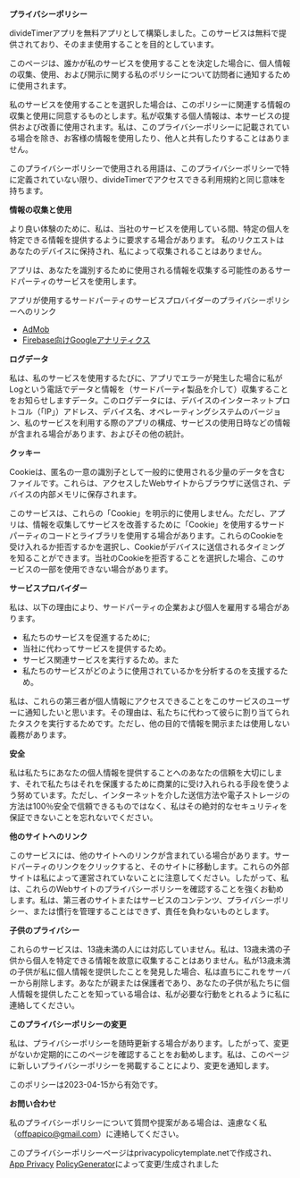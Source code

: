 **<font style="vertical-align: inherit;"><font style="vertical-align: inherit;">プライバシーポリシー</font></font>**

<font style="vertical-align: inherit;"><font style="vertical-align: inherit;">divideTimerアプリを無料アプリとして構築しました。</font><font style="vertical-align: inherit;">このサービスは無料で提供されており、そのまま使用することを目的としています。</font></font>

<font style="vertical-align: inherit;"><font style="vertical-align: inherit;">このページは、誰かが私のサービスを使用することを決定した場合に、個人情報の収集、使用、および開示に関する私のポリシーについて訪問者に通知するために使用されます。</font></font>

<font style="vertical-align: inherit;"><font style="vertical-align: inherit;">私のサービスを使用することを選択した場合は、このポリシーに関連する情報の収集と使用に同意するものとします。</font><font style="vertical-align: inherit;">私が収集する個人情報は、本サービスの提供および改善に使用されます。</font><font style="vertical-align: inherit;">私は、このプライバシーポリシーに記載されている場合を除き、お客様の情報を使用したり、他人と共有したりすることはありません。</font></font>

<font style="vertical-align: inherit;"><font style="vertical-align: inherit;">このプライバシーポリシーで使用される用語は、このプライバシーポリシーで特に定義されていない限り、divideTimerでアクセスできる利用規約と同じ意味を持ちます。</font></font>

**<font style="vertical-align: inherit;"><font style="vertical-align: inherit;">情報の収集と使用</font></font>**

<font style="vertical-align: inherit;"><font style="vertical-align: inherit;">より良い体験のために、私は、当社のサービスを使用している間、特定の個人を特定できる情報を提供するように要求する場合があります。 私のリクエストはあなたのデバイスに保持され、私によって収集されることはありません。</font></font>

<font style="vertical-align: inherit;"><font style="vertical-align: inherit;">アプリは、あなたを識別するために使用される情報を収集する可能性のあるサードパーティのサービスを使用します。</font></font>

<font style="vertical-align: inherit;"><font style="vertical-align: inherit;">アプリが使用するサードパーティのサービスプロバイダーのプライバシーポリシーへのリンク</font></font>

*   [<font style="vertical-align: inherit;"><font style="vertical-align: inherit;">AdMob</font></font>](https://support.google.com/admob/answer/6128543?hl=en)
*   [<font style="vertical-align: inherit;"><font style="vertical-align: inherit;">Firebase向けGoogleアナリティクス</font></font>](https://firebase.google.com/support/privacy)

**<font style="vertical-align: inherit;"><font style="vertical-align: inherit;">ログデータ</font></font>**

<font style="vertical-align: inherit;"><font style="vertical-align: inherit;">私は、私のサービスを使用するたびに、アプリでエラーが発生した場合に私がLogという電話でデータと情報を（サードパーティ製品を介して）収集することをお知らせしますデータ。</font><font style="vertical-align: inherit;">このログデータには、デバイスのインターネットプロトコル（「IP」）アドレス、デバイス名、オペレーティングシステムのバージョン、私のサービスを利用する際のアプリの構成、サービスの使用日時などの情報が含まれる場合があります、およびその他の統計。</font></font>

**<font style="vertical-align: inherit;"><font style="vertical-align: inherit;">クッキー</font></font>**

<font style="vertical-align: inherit;"><font style="vertical-align: inherit;">Cookieは、匿名の一意の識別子として一般的に使用される少量のデータを含むファイルです。</font><font style="vertical-align: inherit;">これらは、アクセスしたWebサイトからブラウザに送信され、デバイスの内部メモリに保存されます。</font></font>

<font style="vertical-align: inherit;"><font style="vertical-align: inherit;">このサービスは、これらの「Cookie」を明示的に使用しません。</font><font style="vertical-align: inherit;">ただし、アプリは、情報を収集してサービスを改善するために「Cookie」を使用するサードパーティのコードとライブラリを使用する場合があります。</font><font style="vertical-align: inherit;">これらのCookieを受け入れるか拒否するかを選択し、Cookieがデバイスに送信されるタイミングを知ることができます。</font><font style="vertical-align: inherit;">当社のCookieを拒否することを選択した場合、このサービスの一部を使用できない場合があります。</font></font>

**<font style="vertical-align: inherit;"><font style="vertical-align: inherit;">サービスプロバイダー</font></font>**

<font style="vertical-align: inherit;"><font style="vertical-align: inherit;">私は、以下の理由により、サードパーティの企業および個人を雇用する場合があります。</font></font>

*   <font style="vertical-align: inherit;"><font style="vertical-align: inherit;">私たちのサービスを促進するために;</font></font>
*   <font style="vertical-align: inherit;"><font style="vertical-align: inherit;">当社に代わってサービスを提供するため。</font></font>
*   <font style="vertical-align: inherit;"><font style="vertical-align: inherit;">サービス関連サービスを実行するため。</font><font style="vertical-align: inherit;">また</font></font>
*   <font style="vertical-align: inherit;"><font style="vertical-align: inherit;">私たちのサービスがどのように使用されているかを分析するのを支援するため。</font></font>

<font style="vertical-align: inherit;"><font style="vertical-align: inherit;">私は、これらの第三者が個人情報にアクセスできることをこのサービスのユーザーに通知したいと思います。</font><font style="vertical-align: inherit;">その理由は、私たちに代わって彼らに割り当てられたタスクを実行するためです。</font><font style="vertical-align: inherit;">ただし、他の目的で情報を開示または使用しない義務があります。</font></font>

**<font style="vertical-align: inherit;"><font style="vertical-align: inherit;">安全</font></font>**

<font style="vertical-align: inherit;"><font style="vertical-align: inherit;">私は私たちにあなたの個人情報を提供することへのあなたの信頼を大切にします、それで私たちはそれを保護するために商業的に受け入れられる手段を使うよう努めています。</font><font style="vertical-align: inherit;">ただし、インターネットを介した送信方法や電子ストレージの方法は100％安全で信頼できるものではなく、私はその絶対的なセキュリティを保証できないことを忘れないでください。</font></font>

**<font style="vertical-align: inherit;"><font style="vertical-align: inherit;">他のサイトへのリンク</font></font>**

<font style="vertical-align: inherit;"><font style="vertical-align: inherit;">このサービスには、他のサイトへのリンクが含まれている場合があります。</font><font style="vertical-align: inherit;">サードパーティのリンクをクリックすると、そのサイトに移動します。</font><font style="vertical-align: inherit;">これらの外部サイトは私によって運営されていないことに注意してください。</font><font style="vertical-align: inherit;">したがって、私は、これらのWebサイトのプライバシーポリシーを確認することを強くお勧めします。</font><font style="vertical-align: inherit;">私は、第三者のサイトまたはサービスのコンテンツ、プライバシーポリシー、または慣行を管理することはできず、責任を負わないものとします。</font></font>

**<font style="vertical-align: inherit;"><font style="vertical-align: inherit;">子供のプライバシー</font></font>**

<font style="vertical-align: inherit;"><font style="vertical-align: inherit;">これらのサービスは、13歳未満の人には対応していません。私は、13歳未満の子供から個人を特定できる情報を故意に収集することはありません。</font><font style="vertical-align: inherit;">私が13歳未満の子供が私に個人情報を提供したことを発見した場合、私は直ちにこれをサーバーから削除します。</font><font style="vertical-align: inherit;">あなたが親または保護者であり、あなたの子供が私たちに個人情報を提供したことを知っている場合は、私が必要な行動をとれるように私に連絡してください。</font></font>

**<font style="vertical-align: inherit;"><font style="vertical-align: inherit;">このプライバシーポリシーの変更</font></font>**

<font style="vertical-align: inherit;"><font style="vertical-align: inherit;">私は、プライバシーポリシーを随時更新する場合があります。</font><font style="vertical-align: inherit;">したがって、変更がないか定期的にこのページを確認することをお勧めします。</font><font style="vertical-align: inherit;">私は、このページに新しいプライバシーポリシーを掲載することにより、変更を通知します。</font></font>

<font style="vertical-align: inherit;"><font style="vertical-align: inherit;">このポリシーは2023-04-15から有効です。</font></font>

**<font style="vertical-align: inherit;"><font style="vertical-align: inherit;">お問い合わせ</font></font>**

<font style="vertical-align: inherit;"><font style="vertical-align: inherit;">私のプライバシーポリシーについて質問や提案がある場合は、遠慮なく私（offpapico@gmail.com）に連絡してください。</font></font>

<font style="vertical-align: inherit;"><font style="vertical-align: inherit;">このプライバシーポリシーページはprivacypolicytemplate.netで作成され、</font> [<font style="vertical-align: inherit;">App Privacy</font>](https://app-privacy-policy-generator.nisrulz.com/)</font> [<font style="vertical-align: inherit;"><font style="vertical-align: inherit;">PolicyGenerator</font></font>](https://privacypolicytemplate.net)<font style="vertical-align: inherit;"><font style="vertical-align: inherit;">によって変更/生成されました</font></font>[](https://app-privacy-policy-generator.nisrulz.com/)
